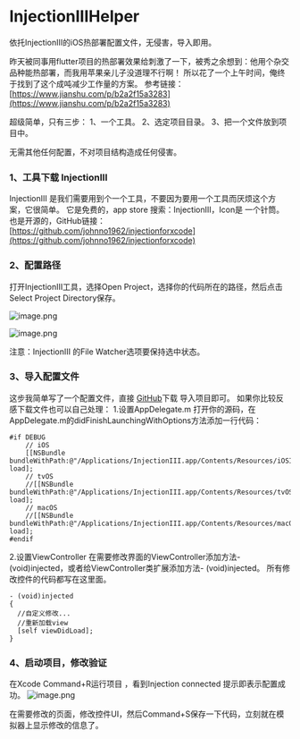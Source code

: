 # InjectionIIIHelper
依托InjectionIII的iOS热部署配置文件，无侵害，导入即用。

昨天被同事用flutter项目的热部署效果给刺激了一下，被秀之余想到：他用个杂交品种能热部署，而我用苹果亲儿子没道理不行啊！
所以花了一个上午时间，俺终于找到了这个成吨减少工作量的方案。
参考链接：[https://www.jianshu.com/p/b2a2f15a3283](https://www.jianshu.com/p/b2a2f15a3283)

超级简单，只有三步：
1、一个工具。
2、选定项目目录。
3、把一个文件放到项目中。

无需其他任何配置，不对项目结构造成任何侵害。

### 1、工具下载 InjectionIII
InjectionIII 是我们需要用到个一个工具，不要因为要用一个工具而厌烦这个方案，它很简单。
它是免费的，app store 搜索：InjectionIII，Icon是 一个针筒。
也是开源的，GitHub链接： [https://github.com/johnno1962/injectionforxcode](https://github.com/johnno1962/injectionforxcode)

### 2、配置路径
 打开InjectionIII工具，选择Open Project，选择你的代码所在的路径，然后点击Select Project Directory保存。

![image.png](https://upload-images.jianshu.io/upload_images/2953683-861930b2a363de45.png?imageMogr2/auto-orient/strip%7CimageView2/2/w/1240)

![image.png](https://upload-images.jianshu.io/upload_images/2953683-7e7945bddb3cba56.png?imageMogr2/auto-orient/strip%7CimageView2/2/w/1240)

注意：InjectionIII 的File Watcher选项要保持选中状态。

### 3、导入配置文件
这步我简单写了一个配置文件，直接 [GitHub](https://github.com/ZHSY/InjectionIIIHelper)下载 导入项目即可。
如果你比较反感下载文件也可以自己处理：
1.设置AppDelegate.m
        打开你的源码，在AppDelegate.m的didFinishLaunchingWithOptions方法添加一行代码：
```
#if DEBUG
    // iOS
    [[NSBundle bundleWithPath:@"/Applications/InjectionIII.app/Contents/Resources/iOSInjection.bundle"] load];
    // tvOS
    //[[NSBundle bundleWithPath:@"/Applications/InjectionIII.app/Contents/Resources/tvOSInjection.bundle"] load];
    // macOS
    //[[NSBundle bundleWithPath:@"/Applications/InjectionIII.app/Contents/Resources/macOSInjection.bundle"] load];
#endif
```
2.设置ViewController
        在需要修改界面的ViewController添加方法- (void)injected，或者给ViewController类扩展添加方法- (void)injected。
所有修改控件的代码都写在这里面。
```
- (void)injected
{    
  //自定义修改...
  //重新加载view    
  [self viewDidLoad];
}
```
### 4、启动项目，修改验证
在Xcode Command+R运行项目 ，看到Injection connected 提示即表示配置成功。
![image.png](https://upload-images.jianshu.io/upload_images/2953683-0466996daaf1b816.png?imageMogr2/auto-orient/strip%7CimageView2/2/w/1240)

在需要修改的页面，修改控件UI，然后Command+S保存一下代码，立刻就在模拟器上显示修改的信息了。



